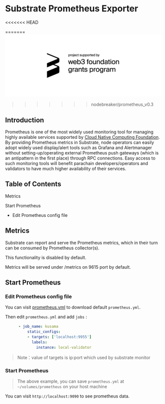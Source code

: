# Substrate Prometheus Exporter
<<<<<<< HEAD

=======
![grants](./photo_2019-12-13_16-32-53.jpg)
>>>>>>> nodebreaker/prometheus_v0.3
## Introduction

Prometheus is one of the most widely used monitoring tool for managing highly available services supported by [Cloud Native Computing Foundation](https://www.cncf.io/). By providing Prometheus metrics in Substrate, node operators can easily adopt widely used display/alert tools such as Grafana and Alertmanager without setting-up/operating external Prometheus push gateways (which is an antipattern in the first place) through RPC connections. Easy access to such monitoring tools will benefit parachain developers/operators and validators to have much higher availability of their services.

## Table of Contents

Metrics

Start Prometheus
 - Edit Prometheus config file


## Metrics

Substrate can report and serve the Prometheus metrics, which in their turn can be consumed by Prometheus collector(s).

This functionality is disabled by default.

Metrics will be served under /metrics on 9615 port by default.


## Start Prometheus
### Edit Prometheus config file

You can visit [prometheus.yml](https://github.com/prometheus/prometheus/blob/master/documentation/examples/prometheus.yml) to download default `prometheus.yml`.

Then edit `prometheus.yml` and add `jobs` :

```yaml
      - job_name: kusama
          static_configs:
          - targets: ['localhost:9955']
            labels:
              instance: local-validator
```

> Note：value of targets is ip:port which used by substrate monitor 

### Start Prometheus

> The above example, you can save `prometheus.yml` at `~/volumes/prometheus` on your host machine

You can visit `http://localhost:9090` to see prometheus data.
